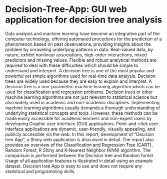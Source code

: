 # Decision-Tree-App: GUI web application for decision tree analysis 

Data analysis and machine learning have become an integrative part of the computer technology, offering automated 
procedures for the prediction of a phenomenon based on past observations, providing insights about the problem by 
unraveling underlying patterns in data. Real-valued data, by nature, exhibit nonlinear associations, high-order 
interactions, mixed predictors and missing values. Flexible and robust analytical methods are required to deal with 
these difficulties which should be simple to understand and interpret. A decision tree is one of the most popular and 
powerful yet simple algorithms used for real-time data analysis. Decision trees are widely used because they are easy to
explain and interpret. A decision tree is a non-parametric machine learning algorithm which can be used for classification
and regression problems. Decision trees or other machine learning algorithms are not just relevant to statistical science
but also widely used in academic and non-academic disciplines. Implementing machine learning algorithms usually demands
a thorough understanding of underlying statistical concepts and tools. However, these methods can be made easily accessible
for academic learners and non-expert users by developing Graphic user interface (GUI) applications. Point-and-click 
user-interface applications are dynamic, user-friendly, visually appealing, and publicly accessible via the web. In this 
report, development of “Decision tree App”, a Shiny web application is discussed in detail. The report also provides an
overview of the Classification and Regression Tree (CART), Random Forest, R Shiny and K-Nearest Neighbor (KNN) algorithm. 
The comparison is performed between the Decision tree and Random forest. Usage of all application features is illustrated 
in detail using an example dataset. Decision tree App is easy to use and does not require any statistical and programming skills.
